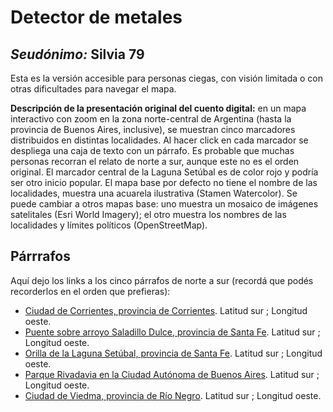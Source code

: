 # Detector de metales

## _Seudónimo:_ Silvia 79

Esta es la versión accesible para personas ciegas, con visión limitada o con otras dificultades para navegar el mapa.

**Descripción de la presentación original del cuento digital:** en un mapa interactivo con zoom en la zona norte-central de Argentina (hasta la provincia de Buenos Aires, inclusive), se muestran  cinco marcadores distribuidos en distintas localidades. Al hacer click en cada marcador se despliega una caja de texto con un párrafo. Es probable que muchas personas recorran el relato de norte a sur, aunque este no es el orden original. El marcador central de la Laguna Setúbal es de color rojo y podría ser otro inicio popular. El mapa base por defecto no tiene el nombre de las localidades, muestra una acuarela ilustrativa (Stamen Watercolor). Se puede cambiar a otros mapas base: uno muestra un mosaico de imágenes satelitales (Esri World Imagery); el otro muestra los nombres de las localidades y límites políticos (OpenStreetMap).

## Párrrafos
Aquí dejo los links a los cinco párrafos de norte a sur (recordá que podés recorderlos en el orden que prefieras):

+ [Ciudad de Corrientes, provincia de Corrientes](link). Latitud sur ; Longitud oeste. 
+ [Puente sobre arroyo Saladillo Dulce, provincia de Santa Fe](link). Latitud sur ; Longitud oeste. 
+ [Orilla de la Laguna Setúbal, provincia de Santa Fe](link). Latitud sur ; Longitud oeste. 
+ [Parque Rivadavia en la Ciudad Autónoma de Buenos Aires](link). Latitud sur ; Longitud oeste. 
+ [Ciudad de Viedma, provincia de Río Negro](link). Latitud sur ; Longitud oeste. 
